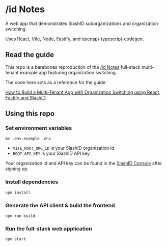 # /id Notes

A web app that demonstrates SlashID suborganizations and organization switching.

Uses [React](https://react.dev/), [Vite](https://vitejs.dev/), [Node](https://nodejs.org/en), [Fastify](https://fastify.dev/), and [openapi-typescript-codegen](https://www.npmjs.com/package/openapi-typescript-codegen).

## Read the guide
This repo is a barebones reproduction of the [/id Notes](https://slashid-notes.onrender.com/) full-stack multi-tenant example app featuring organization switching.

The code here acts as a reference for the guide:  
  
[How to Build a Multi-Tenant App with Organization Switching using React, Fastify and SlashID](https://developer.slashid.dev/docs/guides/suborgs/org-switching-example)

## Using this repo

### Set environment variables
```
mv .env.example .env
```
- `VITE_ROOT_ORG_ID` is your SlashID organization id.
- `ROOT_API_KEY` is your SlashID API key.

Your organization id and API key can be found in the [SlashID Console](https://console.slashid.dev/login) after signing up.

### Install dependencies
```
npm install
```

### Generate the API client & build the frontend
```
npm run build
```

### Run the full-stack web application
```
npm start
```